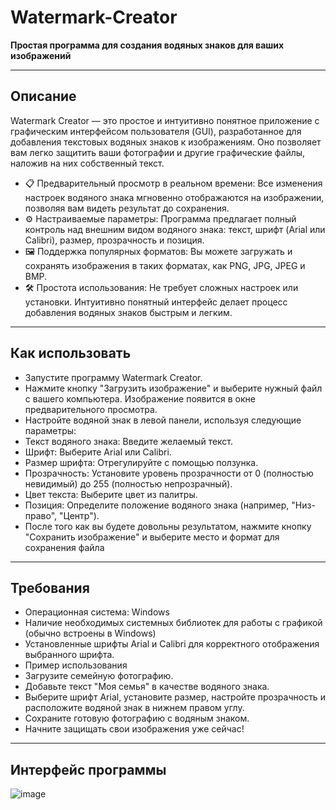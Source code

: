 # Watermark-Creator

**Простая программа для создания водяных знаков для ваших изображений**

---

## Описание

Watermark Creator — это простое и интуитивно понятное приложение с графическим интерфейсом пользователя (GUI), разработанное для добавления текстовых водяных знаков к изображениям. Оно позволяет вам легко защитить ваши фотографии и другие графические файлы, наложив на них собственный текст.

- 📋 Предварительный просмотр в реальном времени: Все изменения настроек водяного знака мгновенно отображаются на изображении, позволяя вам видеть результат до сохранения.
- ⚙️ Настраиваемые параметры: Программа предлагает полный контроль над внешним видом водяного знака: текст, шрифт (Arial или Calibri), размер, прозрачность и позиция.
- 🖼️ Поддержка популярных форматов: Вы можете загружать и сохранять изображения в таких форматах, как PNG, JPG, JPEG и BMP.
- 🛠️ Простота использования: Не требует сложных настроек или установки. Интуитивно понятный интерфейс делает процесс добавления водяных знаков быстрым и легким.

---

## Как использовать

- Запустите программу Watermark Creator.
- Нажмите кнопку "Загрузить изображение" и выберите нужный файл с вашего компьютера. Изображение появится в окне предварительного просмотра.
- Настройте водяной знак в левой панели, используя следующие параметры:
- Текст водяного знака: Введите желаемый текст.
- Шрифт: Выберите Arial или Calibri.
- Размер шрифта: Отрегулируйте с помощью ползунка.
- Прозрачность: Установите уровень прозрачности от 0 (полностью невидимый) до 255 (полностью непрозрачный).
- Цвет текста: Выберите цвет из палитры.
- Позиция: Определите положение водяного знака (например, "Низ-право", "Центр").
- После того как вы будете довольны результатом, нажмите кнопку "Сохранить изображение" и выберите место и формат для сохранения файла


---

## Требования

- Операционная система: Windows
- Наличие необходимых системных библиотек для работы с графикой (обычно встроены в Windows)
- Установленные шрифты Arial и Calibri для корректного отображения выбранного шрифта.
- Пример использования
- Загрузите семейную фотографию.
- Добавьте текст "Моя семья" в качестве водяного знака.
- Выберите шрифт Arial, установите размер, настройте прозрачность и расположите водяной знак в нижнем правом углу.
- Сохраните готовую фотографию с водяным знаком.
- Начните защищать свои изображения уже сейчас!

---
## Интерфейс программы
![image](https://github.com/user-attachments/assets/73b00771-25c6-4c3f-9f50-994fbe7d661e)
